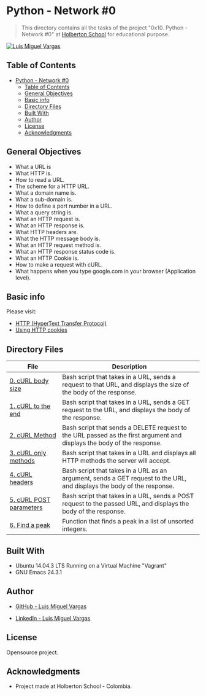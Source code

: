 # Python - Network #0

> This directory contains all the tasks of the project "0x10. Python - Network #0" at [Holberton School](https://www.holbertonschool.com "Holberton School.") for educational purpose.


[![Luis Miguel Vargas](https://img.shields.io/twitter/url?style=social&url=https%3A%2F%2Ftwitter.com%2Fluismvargasg1)](https://twitter.com/luismvargasg1)

## Table of Contents

- [Python - Network #0](#python---network-0)
  - [Table of Contents](#table-of-contents)
  - [General Objectives](#general-objectives)
  - [Basic info](#basic-info)
  - [Directory Files](#directory-files)
  - [Built With](#built-with)
  - [Author](#author)
  - [License](#license)
  - [Acknowledgments](#acknowledgments)

## General Objectives

* What a URL is
* What HTTP is.
* How to read a URL.
* The scheme for a HTTP URL.
* What a domain name is.
* What a sub-domain is.
* How to define a port number in a URL.
* What a query string is.
* What an HTTP request is.
* What an HTTP response is.
* What HTTP headers are.
* What the HTTP message body is.
* What an HTTP request method is.
* What an HTTP response status code is.
* What an HTTP Cookie is.
* How to make a request with cURL.
* What happens when you type google.com in your browser (Application level).

## Basic info

Please visit:
- [HTTP (HyperText Transfer Protocol)](https://www.ntu.edu.sg/home/ehchua/programming/webprogramming/http_basics.html)
- [Using HTTP cookies](https://developer.mozilla.org/en-US/docs/Web/HTTP/Cookies)

## Directory Files

| **File** | **Description** |
|----------|-----------------|
| [0. cURL body size](./0-body_size.sh) | Bash script that takes in a URL, sends a request to that URL, and displays the size of the body of the response. |
| [1. cURL to the end](./1-body.sh) | Bash script that takes in a URL, sends a GET request to the URL, and displays the body of the response. |
| [2. cURL Method](./2-delete.sh) | Bash script that sends a DELETE request to the URL passed as the first argument and displays the body of the response. |
| [3. cURL only methods ](./3-methods.sh) | Bash script that takes in a URL and displays all HTTP methods the server will accept. |
| [4. cURL headers](./4-header.sh) | Bash script that takes in a URL as an argument, sends a GET request to the URL, and displays the body of the response. |
| [5. cURL POST parameters](./5-post_params.sh) | Bash script that takes in a URL, sends a POST request to the passed URL, and displays the body of the response. |
| [6. Find a peak](./6-peak.py) | Function that finds a peak in a list of unsorted integers. |

## Built With

* Ubuntu 14.04.3 LTS Running on a Virtual Machine "Vagrant"
* GNU Emacs 24.3.1

## Author

* [GitHub - Luis Miguel Vargas](https://github.com/luismvargasg)

* [LinkedIn - Luis Miguel Vargas](https://www.linkedin.com/in/luismvargasg/)

## License

Opensource project.

## Acknowledgments

* Project made at Holberton School - Colombia.

